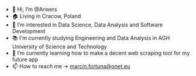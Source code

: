 - 👋 Hi, I’m @Arwers
- 🏠 Living in Cracow, Poland 
- 👀 I’m interested in Data Science, Data Analysis and Software Development
- 📚 I'm currently studying Engineering and Data Analysis in AGH University of Science and Technology
- 🌱 I’m currently learning how to make a decent web scraping tool for my future app
- 📫 How to reach me -> marcin.fortuna@onet.eu

<!---
Arwers/Arwers is a ✨ special ✨ repository because its `README.md` (this file) appears on your GitHub profile.
You can click the Preview link to take a look at your changes.
--->
